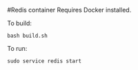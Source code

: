 #Redis container
Requires Docker installed.

To build:

```
bash build.sh
```

To run:

```
sudo service redis start
```

